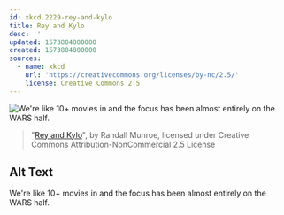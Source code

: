 ```yaml
---
id: xkcd.2229-rey-and-kylo
title: Rey and Kylo
desc: ''
updated: 1573804800000
created: 1573804800000
sources:
  - name: xkcd
    url: 'https://creativecommons.org/licenses/by-nc/2.5/'
    license: Creative Commons 2.5
---
```

![We're like 10+ movies in and the focus has been almost entirely on the WARS half.](https://imgs.xkcd.com/comics/rey_and_kylo.png)
> "[Rey and Kylo](https://xkcd.com/2229/)", by Randall Munroe, licensed under Creative Commons Attribution-NonCommercial 2.5 License

## Alt Text
We're like 10+ movies in and the focus has been almost entirely on the WARS half.
